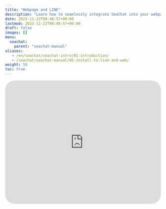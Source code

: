```yaml
---
title: "Webpage and LINE"
description: "Learn how to seamlessly integrate SeaChat into your webpage and LINE messaging platform. Our comprehensive guide walks you through the installation process step-by-step, ensuring you can harness the power of SeaChat across multiple platforms. Enhance your online presence and streamline communication with this versatile solution. Watch our tutorial now!"
date: 2023-11-22T08:48:57+00:00
lastmod: 2023-11-22T08:48:57+00:00
draft: false
images: []
menu:
  seachat:
    parent: "seachat-manual"
aliases:
   - /en/seachat/seachat-intro/01-introduction/
   - /seachat/seachat-manual/05-install-to-line-and-web/
weight: 50
toc: true
---
```


  <iframe width="100%" height="400" src="https://www.youtube.com/embed/?listType=playlist&list=PL8K7_LTqly44LeOocjDOpXH0svonxa0T0&index=2" title="YouTube video player" frameborder="0" allow="accelerometer; autoplay; clipboard-write; encrypted-media; gyroscope; picture-in-picture" allowfullscreen style="border-radius: 30px;"></iframe>